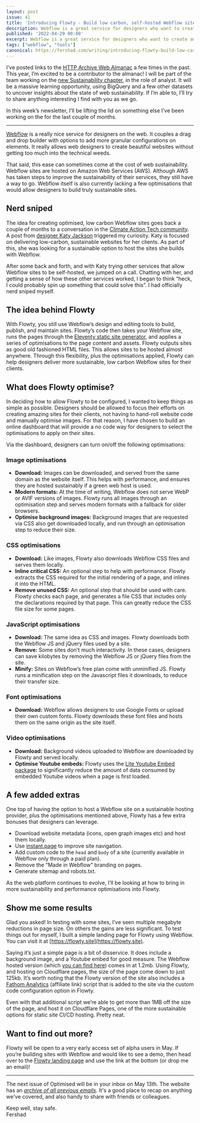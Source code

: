 ```yaml
---
layout: post
issue: 41
title: 'Introducing Flowty - Build low carbon, self-hosted Webflow sites'
description: Webflow is a great service for designers who want to create amazing websites for clients. It does leave a few things on the table when it comes to web sustainability though. Flowty gives designers who build with Weblow the power to create fast, low-carbon, self-hosted sites in minutes.
published: '2022-04-29 00:00'
excerpt: Webflow is a great service for designers who want to create amazing websites for clients. It does leave a few things on the table when it comes to web sustainability though. Flowty gives designers who build with Weblow the power to create fast, low-carbon, self-hosted sites in minutes.
tags: ["webflow", "tools"]
canonical: https://fershad.com/writing/introducing-flowty-build-low-carbon-webflow-sites/
---
```

<!-- # Introducing Flowty - Build low carbon, self-hosted Webflow sites -->

I’ve posted links to the [HTTP Archive Web Almanac](https://almanac.httparchive.org/en/2021/) a few times in the past. This year, I’m excited to be a contributor to the almanac! I will be part of the team working on the [new Sustainability chapter](https://github.com/HTTPArchive/almanac.httparchive.org/issues/2910), in the role of analyst. It will be a massive learning opportunity, using BigQuery and a few other datasets to uncover insights about the state of web sustainability. If I’m able to, I’ll try to share anything interesting I find with you as we go.

In this week’s newsletter, I’ll be lifting the lid on something else I’ve been working on the for the last couple of months.

***

[Webflow](https://webflow.com/) is a really nice service for designers on the web. It couples a drag and drop builder with options to add more granular configurations on elements. It really allows web designers to create beautiful websites without getting too much into the technical weeds.

That said, this ease can sometimes come at the cost of web sustainability. Webflow sites are hosted on Amazon Web Services (AWS). Although AWS has taken steps to improve the sustainability of their services, they still have a way to go. Webflow itself is also currently lacking a few optimisations that would allow designers to build truly sustainable sites.

## Nerd sniped

The idea for creating optimised, low carbon Webflow sites goes back a couple of months to a conversation in the [Climate Action Tech community](https://climateaction.tech/). A post from [designer Katy Jackson](https://www.suninthecorner.com/) triggered my curiosity. Katy is focused on delivering low-carbon, sustainable websites for her clients. As part of this, she was looking for a sustainable option to host the sites she builds with Webflow. 

After some back and forth, and with Katy trying other services that allow Webflow sites to be self-hosted, we jumped on a call. Chatting with her, and getting a sense of how these other services worked, I began to think “heck, I could probably spin up something that could solve this”. I had officially nerd sniped myself.

## The idea behind Flowty

With Flowty, you still use Webflow’s design and editing tools to build, publish, and maintain sites. Flowty’s code then takes your Webflow site, runs the pages through the [Eleventy static site generator](https://www.11ty.dev/), and applies a series of optimisations to the page content and assets. Flowty outputs sites as good old fashioned HTML files. This allows sites to be hosted almost anywhere. Through this flexibility, plus the optimisations applied, Flowty can help designers deliver more sustainable, low carbon Webflow sites for their clients.

## What does Flowty optimise?

In deciding how to allow Flowty to be configured, I wanted to keep things as simple as possible. Designers should be allowed to focus their efforts on creating amazing sites for their clients, not having to hand-roll website code and manually optimise images. For that reason, I have chosen to build an online dashboard that will provide a no code way for designers to select the optimisations to apply on their sites.

Via the dashboard, designers can turn on/off the following optimisations:

### Image optimisations

- **Download:** Images can be downloaded, and served from the same domain as the website itself. This helps with performance, and ensures they are hosted sustainably if a green web host is used.
- **Modern formats:** At the time of writing, Webflow does not serve WebP or AVIF versions of images. Flowty runs all images through an optimisation step and serves modern formats with a fallback for older browsers.
- **Optimise background images:** Background images that are requested via CSS also get downloaded locally, and run through an optimisation step to reduce their size.

### CSS optimisations

- **Download:** Like images, Flowty also downloads Webflow CSS files and serves them locally.
- **Inline critical CSS:** An optional step to help with performance. Flowty extracts the CSS required for the initial rendering of a page, and inlines it into the HTML.
- **Remove unused CSS:** An optional step that should be used with care. Flowty checks each page, and generates a file CSS that includes only the declarations required by that page. This can greatly reduce the CSS file size for some pages.

### JavaScript optimisations

- **Download:** The same idea as CSS and images. Flowty downloads both the Webflow JS and jQuery files used by a site.
- **Remove:** Some sites don’t much interactivity. In these cases, designers can save kilobytes by removing the Webflow JS or jQuery files from the site.
- **Minify:** Sites on Webflow’s free plan come with unminified JS. Flowty runs a minification step on the Javascript files it downloads, to reduce their transfer size.

### Font optimisations

- **Download:** Webflow allows designers to use Google Fonts or upload their own custom fonts. Flowty downloads these font files and hosts them on the same origin as the site itself.

### **Video optimisations**

- **Download:** Background videos uploaded to Webflow are downloaded by Flowty and served locally.
- **Optimise Youtube embeds:** Flowty uses the [Lite Youtube Embed package](https://github.com/paulirish/lite-youtube-embed) to significantly reduce the amount of data consumed by embedded Youtube videos when a page is first loaded.

## A few added extras

One top of having the option to host a Webflow site on a sustainable hosting provider, plus the optimisations mentioned above, Flowty has a few extra bonuses that designers can leverage.

- Download website metadata (icons, open graph images etc) and host them locally.
- Use [instant.page](http://instant.page) to improve site navigation.
- Add custom code to the `head` and `body` of a site (currently available in Webflow only through a paid plan).
- Remove the “Made in Webflow” branding on pages.
- Generate sitemap and robots.txt.

As the web platform continues to evolve, I’ll be looking at how to bring in more sustainability and performance optimisations into Flowty.

## Show me some results

Glad you asked! In testing with some sites, I’ve seen multiple megabyte reductions in page size. On others the gains are less significant. To test things out for myself, I built a simple landing page for Flowty using Webflow. You can visit it at [https://flowty.site](https://flowty.site). 

Saying it’s just a simple page is a bit of disservice. It does include a background image, and a Youtube embed for good measure. The Webflow hosted version (which [you can find here](https://flowty-landing-page.webflow.io/)) comes in at 1.2mb. Using Flowty, and hosting on Cloudflare pages, the size of the page come down to just 125kb. It’s worth noting that the Flowty version of the site also includes a [Fathom Analytics](https://usefathom.com/ref/CEHKLY) (affiliate link) script that is added to the site via the custom code configuration option in Flowty.

Even with that additional script we’re able to get more than 1MB off the size of the page, and host it on Cloudflare Pages, one of the more sustainable options for static site CI/CD hosting. Pretty neat.

## Want to find out more?

Flowty will be open to a very early access set of alpha users in May. If you’re building sites with Webflow and would like to see a demo, then head over to the [Flowty landing page](https://flowty.site) and use the link at the bottom (or drop me an email)!

***

The next issue of Optimised will be in your inbox on May 13th. The website has an *[archive of all previous emails](https://optimised.email/)*. It's a good place to recap on anything we've covered, and also handy to share with friends or colleagues.

Keep well, stay safe.  
Fershad